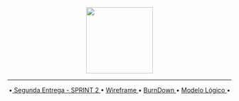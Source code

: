<div align="center">
  <img src="https://user-images.githubusercontent.com/102330791/163039449-5e73781f-a340-45b3-a42e-28d95e476e76.png" width="150px" />
</div>

<hr>
<p align="center">  
  •<a href ="#--primeira-entrega---sprint-1">   Segunda Entrega - SPRINT 2 </a> • 
   <a href="#tv-wireframe" >  Wireframe </a> • 
   <a href="#trophy-burndown" >   BurnDown </a> • 
   <a href="#cd-modelo-lógico" >   Modelo Lógico </a> • 
   </p>
   